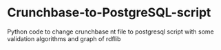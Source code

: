# Crunchbase-to-PostgreSQL-script
Python code to change crunchbase nt file to postgresql script with some validation algorithms and graph of rdflib

